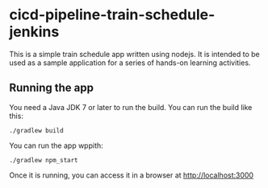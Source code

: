 # cicd-pipeline-train-schedule-jenkins

This is a simple train schedule app written using nodejs. It is intended to be used as a sample application for a series of hands-on learning activities.

## Running the app

You need a Java JDK 7 or later to run the build. You can run the build like this:

    ./gradlew build

You can run the app wppith:

    ./gradlew npm_start

Once it is running, you can access it in a browser at [http://localhost:3000](http://localhost:3000)
